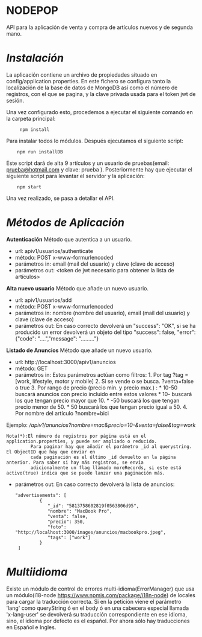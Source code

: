 **NODEPOP**
==============================================================================
API para la aplicación de venta y compra de artículos nuevos y de segunda mano.

*Instalación*
===========================================
La aplicación contiene un archivo de propiedades situado en config/application.properties. En este fichero 
se configura tanto la localización de la base de datos de MongoDB así como el número de registros, con el que se pagina, y 
la clave privada usada para el token jwt de sesión.

Una vez configurado esto, procedemos a ejecutar el siguiente comando en la carpeta principal:
         
         npm install

 
Para instalar todos lo módulos. Después ejecutamos el siguiente script:

        npm run installDB

Este script dará de alta 9 artículos y un usuario de pruebas(email: prueba@hotmail.com y clave: prueba ).
Posteriormente hay que ejecutar el siguiente script para levantar el servidor y la aplicación:

        npm start
 

Una vez realizado, se pasa a detallar el API.

*Métodos de Aplicación*
===========================================

 **Autenticación**
 Método que autentica a un usuario.
 
 * url:    apiv1/usuarios/authenticate
 * método: POST x-www-formurlencoded
 * parámetros in:  email (mail del usuario) y clave (clave de acceso)
 * parámetros out: <token de jwt necesario para obtener la lista de artículos>
 
 
 **Alta nuevo usuario**
 Método que añade un nuevo usuario.
  
 * url:    apiv1/usuarios/add
 * método: POST x-www-formurlencoded
 * parámetros in:  nombre (nombre del usuario), email (mail del usuario) y clave (clave de acceso)
 * parámetros out: En caso correcto devolverá un "success": "OK", si se ha producido un error devolverá un objeto del tipo "success": false, "error": {"code": "....","message": "........."} 
 
 
  **Listado de Anuncios**
  Método que añade un nuevo usuario.
   
  * url:    http://localhost:3000/apiv1/anuncios
  * método: GET 
  * parámetros in:  Estos parámetros actúan como filtros:
                        1. Por tag ?tag = [work, lifestyle, motor y mobile]
                        2. Si se vende o se busca. ?venta=false o true
                        3. Por rango de precio (precio min. y precio max.) :
                                    * 10-50 buscará anuncios con precio incluido entre estos valores
                                    * 10- buscará los que tengan precio mayor que 10.
                                    * -50 buscará los que tengan precio menor de 50.
                                    * 50 buscará los que tengan precio igual a 50. 
                        4. Por nombre del artículo ?nombre=bici
                        
   Ejemplo:
        _/apiv1/anuncios?nombre=mac&precio=10-&venta=false&tag=work_
            
    Nota(*):El número de registros por página está en el application.properties, y puede ser ampliado o reducido. 
             Para paginar hay que añadir el parámetro _id al querystring. El ObjectID que hay que enviar en 
             cada paginación es el último _id devuelto en la página anterior. Para saber si hay más registros, se envía 
             adicionalmente un flag llamado moreRecords, si este está activo(true) indica que se puede lanzar una paginación más.
  * parámetros out: En caso correcto devolverá la lista de anuncios: 
  
  
        "advertisements": [
                 {
                    "_id": "5813758602819f0563806d95",
                    "nombre": "MacBook Pro",
                    "venta": false,
                    "precio": 350,
                    "foto": "http://localhost:3000/images/anuncios/macbookpro.jpeg",
                    "tags": ["work"]
                 }
         ]
         
*Multiidioma*
===========================================
Existe un módulo de control de errores multi-idioma(ErrorManager) que usa
un módulo(i18-node https://www.npmjs.com/package/i18n-node) de locales para cargar
la traducción correcta. Si en la petición viene el parámetro 'lang' como queryString ó en el body ó 
en una cabecera especial llamada 'x-lang-user' se devolverá su traducción correspondiente en ese idioma,
sino, el idioma por defecto es el español. Por ahora sólo hay traducciones en Español e Ingles.
